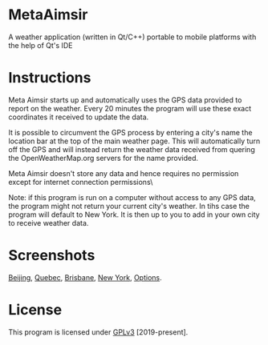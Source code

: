 # MetaAimsir
<Brief>A weather application (written in Qt/C++) portable to mobile platforms with the help of Qt's IDE
  
# Instructions
Meta Aimsir starts up and automatically uses the GPS data provided to report on the weather. Every 20 minutes the program will use these exact coordinates it received to update the data.

It is possible to circumvent the GPS process by entering a city's name the location bar at the top of the main weather page. This will automatically turn off the GPS and will instead return the weather data received from quering the OpenWeatherMap.org servers for the name provided.

Meta Aimsir doesn't store any data and hence requires no permission except for internet connection permissions\

Note: if this program is run on a computer without access to any GPS data, the program might not return your current city's weather. In tihs case the program will default to New York. It is then up to you to add in your own city to receive weather data.

# Screenshots
[Beijing](screenshots/beijing_screenshot.png),
[Quebec](screenshots/quebec_screenshot.png),
[Brisbane](screenshots/brisbane_screenshot.png),
[New York](screenshots/new_york_screenshot.png),
[Options](screenshots/options_screenshot.png).

# License
This program is licensed under [GPLv3](LICENSE) [2019-present].
